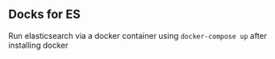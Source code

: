 ## Docks for ES

Run elasticsearch via a docker container using `docker-compose up` after installing docker
